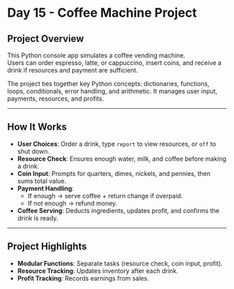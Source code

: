 # Day 15 - Coffee Machine Project

## Project Overview
This Python console app simulates a coffee vending machine.  
Users can order espresso, latte, or cappuccino, insert coins, and receive a drink if resources and payment are sufficient.  

The project ties together key Python concepts: dictionaries, functions, loops, conditionals, error handling, and arithmetic. It manages user input, payments, resources, and profits.

---

## How It Works
- **User Choices**: Order a drink, type `report` to view resources, or `off` to shut down.  
- **Resource Check**: Ensures enough water, milk, and coffee before making a drink.  
- **Coin Input**: Prompts for quarters, dimes, nickels, and pennies, then sums total value.  
- **Payment Handling**:  
  - If enough → serve coffee + return change if overpaid.  
  - If not enough → refund money.  
- **Coffee Serving**: Deducts ingredients, updates profit, and confirms the drink is ready.  

---

## Project Highlights
- **Modular Functions**: Separate tasks (resource check, coin input, profit).  
- **Resource Tracking**: Updates inventory after each drink.  
- **Profit Tracking**: Records earnings from sales.  
